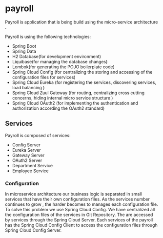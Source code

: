 # payroll
Payroll is application that is being build using the micro-service architecture .

Payroll is using the following technologies:
- Spring Boot
- Spring Data
- H2 Database(for development environment)
- Liquibase(for managing the database changes)
- Lombok(for generating the POJO boilerplate code)
- Spring Cloud Config (for centralizing the storing and accessing of the configuration files for services)
- Spring Cloud Eureka (for registering the services, discovering services, load balancing )
- Spring Cloud Zuul Gateway (for routing, centralizing cross cutting concerns, hiding internal micro service structure )
- Spring Cloud OAuth2 (for implementing the authentication and authorization according the OAuth2 standard)


## Services

Payroll is composed of services:
- Config Server
- Eureka Server
- Gateway Server
- OAuth2 Server
- Department Service
- Employee Service

### Configuration 

In microservice architecture our business logic is separated in  small services that have their own configuration files. 
As the services number continues to grow , the harder becomes to manages each configuration file. To solve this problem we use
Spring Cloud Config. We have centralized all the configuration files of the services in Git Repository. The are accessed by services 
through the Spring Cloud Server. Each services of the payroll has the Spring Cloud Config Client to access the configuration files
through Spring Cloud Config Server.

